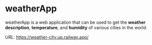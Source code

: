 # weatherApp

weatherApp is a web application that can be used to get the **weather description**, **temperature**, and **humidity** of various cities in the world.

*URL*: https://weather-city.up.railway.app/  


